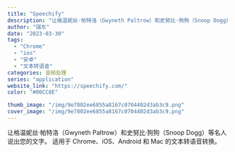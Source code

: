 ```yaml
---
title: "Speechify"
description: "让格温妮丝·帕特洛（Gwyneth Paltrow）和史努比·狗狗（Snoop Dogg）等名人说出您的文字。 适用于 "
author: "瑞东"
date: "2023-03-30"
tags:
  - "Chrome"
  - "ios"
  - "安卓"
  - "文本转语音"
categories: 音频处理
series: "application"
website_link: "https://speechify.com/"
color: "#00CC8E"

thumb_image: "/img/9e7802ee6855a8167c0704402d3ab3c9.png"
cover_image: "/img/9e7802ee6855a8167c0704402d3ab3c9.png"
---
```


让格温妮丝·帕特洛（Gwyneth Paltrow）和史努比·狗狗（Snoop Dogg）等名人说出您的文字。 适用于 Chrome、iOS、Android 和 Mac 的文本转语音转换。 